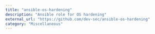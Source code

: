 ```yaml
---
title: "ansible-os-hardening"
description: "Ansible role for OS hardening"
external_url: "https://github.com/dev-sec/ansible-os-hardening"
category: "Miscellaneous"
---
```

